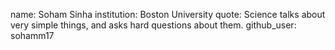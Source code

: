 name: Soham Sinha
institution: Boston University
quote: Science talks about very simple things, and asks hard questions about them.
github_user: sohamm17
